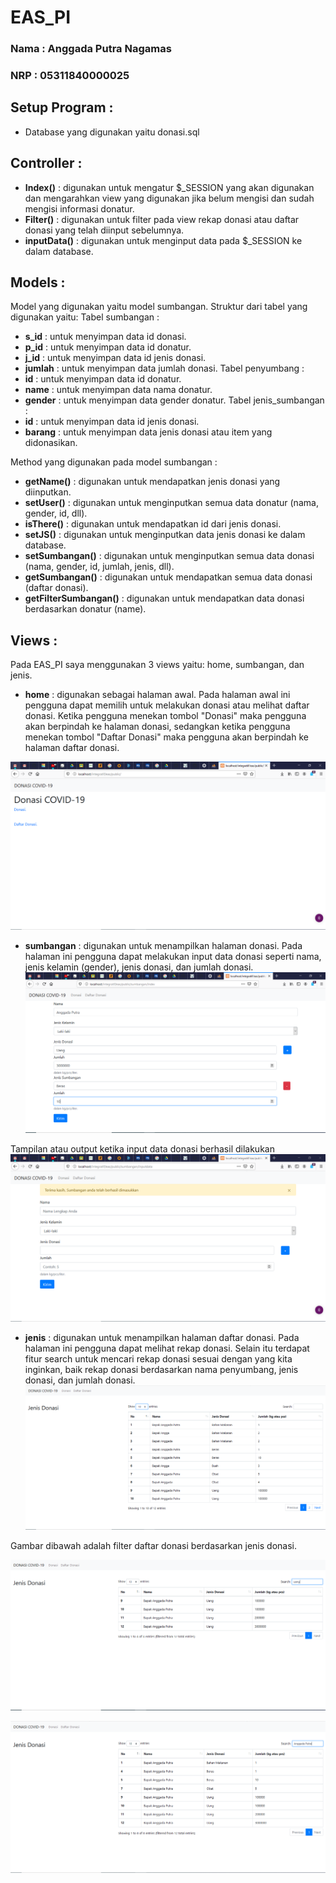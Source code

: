 # EAS_PI
### Nama : Anggada Putra Nagamas
### NRP  : 05311840000025

## **Setup Program :**
* Database yang digunakan yaitu donasi.sql

## **Controller :**
* **Index()** : digunakan untuk mengatur $_SESSION yang akan digunakan dan mengarahkan view yang digunakan jika belum mengisi dan sudah mengisi informasi donatur.
* **Filter()** : digunakan untuk filter pada view rekap donasi atau daftar donasi yang telah diinput sebelumnya.
* **inputData()** : digunakan untuk menginput data pada $_SESSION ke dalam database.

## **Models :**
Model yang digunakan yaitu model sumbangan.
Struktur dari tabel yang digunakan yaitu:
Tabel sumbangan :
  * **s_id** : untuk menyimpan data id donasi.
  * **p_id** : untuk menyimpan data id donatur.
  * **j_id** : untuk menyimpan data id jenis donasi.
  * **jumlah** : untuk menyimpan data jumlah donasi.
Tabel penyumbang :
  * **id** : untuk menyimpan data id donatur.
  * **name** : untuk menyimpan data nama donatur.
  * **gender** : untuk menyimpan data gender donatur.
Tabel jenis_sumbangan :
  * **id** : untuk menyimpan data id jenis donasi.
  * **barang** : untuk menyimpan data jenis donasi atau item yang didonasikan. 

Method yang digunakan pada model sumbangan :
  * **getName()** : digunakan untuk mendapatkan jenis donasi yang diinputkan.
  * **setUser()** : digunakan untuk menginputkan semua data donatur (nama, gender, id, dll). 
  * **isThere()** : digunakan untuk mendapatkan id dari jenis donasi.
  * **setJS()** : digunakan untuk menginputkan data jenis donasi ke dalam database.
  * **setSumbangan()** : digunakan untuk menginputkan semua data donasi (nama, gender, id, jumlah, jenis, dll).
  * **getSumbangan()** : digunakan untuk mendapatkan semua data donasi (daftar donasi).
  * **getFilterSumbangan()** : digunakan untuk mendapatkan data donasi berdasarkan donatur (name).
  
## **Views :**
Pada EAS_PI saya menggunakan 3 views yaitu: home, sumbangan, dan jenis.
* **home** : digunakan sebagai halaman awal. Pada halaman awal ini pengguna dapat memilih untuk melakukan donasi atau melihat daftar donasi. Ketika pengguna menekan tombol "Donasi" maka pengguna akan berpindah ke halaman donasi, sedangkan ketika pengguna menekan tombol "Daftar Donasi" maka pengguna akan berpindah ke halaman daftar donasi.

![alt text](https://github.com/anggadaputra11319/EAS_PI/blob/master/screenshoteas/eashome.PNG)

* **sumbangan** : digunakan untuk menampilkan halaman donasi. Pada halaman ini pengguna dapat melakukan input data donasi seperti nama, jenis kelamin (gender), jenis donasi, dan jumlah donasi.
![alt text](https://github.com/anggadaputra11319/EAS_PI/blob/master/screenshoteas/eassumbang.PNG)

Tampilan atau output ketika input data donasi berhasil dilakukan
![alt text](https://github.com/anggadaputra11319/EAS_PI/blob/master/screenshoteas/eassumbanganinput.PNG)

* **jenis** : digunakan untuk menampilkan halaman daftar donasi. Pada halaman ini pengguna dapat melihat rekap donasi. Selain itu terdapat fitur search untuk mencari rekap donasi sesuai dengan yang kita inginkan, baik rekap donasi berdasarkan nama penyumbang, jenis donasi, dan jumlah donasi.
![alt text](https://github.com/anggadaputra11319/EAS_PI/blob/master/screenshoteas/easjenis.PNG)

Gambar dibawah adalah filter daftar donasi berdasarkan jenis donasi.

![alt text](https://github.com/anggadaputra11319/EAS_PI/blob/master/screenshoteas/easjenis2.PNG)

![alt text](https://github.com/anggadaputra11319/EAS_PI/blob/master/screenshoteas/easjenis3.PNG)
